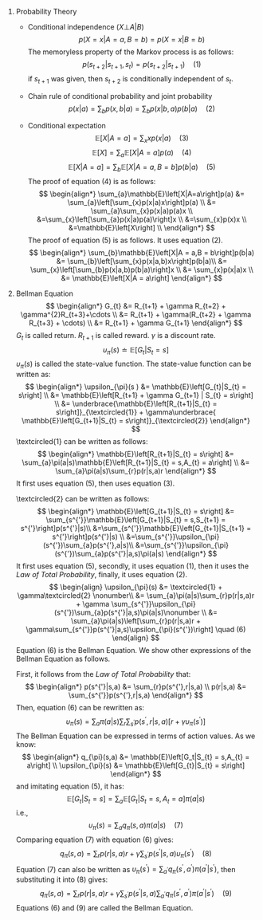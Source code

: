 1.  Probability Theory
    * Conditional independence ($X \bot A | B$)
        $$
        p(X = x|A = a, B = b) = p(X = x|B = b)
        $$
        The memoryless property of the Markov process is as follows:
        $$
        p(s_{t+2}|s_{t+1},s_{t}) = p(s_{t+2}|s_{t+1}) \quad (1)
        $$
        if $s_{t+1}$ was given, then $s_{t+2}$ is conditionally independent of $s_t$.
    * Chain rule of conditional probability and joint probability
        $$
        p(x|a) = \sum_{b}p(x,b|a) = \sum_{b} p(x|b,a)p(b|a) \quad (2)
        $$

    * Conditional expectation
        $$
        \mathbb{E}\left[X|A = a\right] = \sum_{x}xp(x|a) \quad (3)
        $$
        $$
        \mathbb{E}\left[X\right] = \sum_{a} \mathbb{E}\left[X|A = a\right]p(a) \quad (4)
        $$
        $$
        \mathbb{E}\left[X|A = a\right] = \sum_{b}\mathbb{E}\left[X|A = a,B = b\right]p(b|a) \quad (5)
        $$
        The proof of equation (4) is as follows:
        $$
        \begin{align*}
            \sum_{a}\mathbb{E}\left[X|A=a\right]p(a)
            &= \sum_{a}\left[\sum_{x}p(x|a)x\right]p(a) \\
            &= \sum_{a}\sum_{x}p(x|a)p(a)x \\
            &=\sum_{x}\left[\sum_{a}p(x|a)p(a)\right]x \\
            &=\sum_{x}p(x)x \\
            &=\mathbb{E}\left[X\right] \\
        \end{align*}
        $$
        The proof of equation (5) is as follows. It uses equation (2).
        $$
        \begin{align*}
            \sum_{b}\mathbb{E}\left[X|A = a,B = b\right]p(b|a)
            &= \sum_{b}\left[\sum_{x}p(x|a,b)x\right]p(b|a)\\
            &= \sum_{x}\left[\sum_{b}p(x|a,b)p(b|a)\right]x \\
            &= \sum_{x}p(x|a)x \\
            &= \mathbb{E}\left[X|A = a\right]
        \end{align*}
        $$
2.  Bellman Equation
$$
    \begin{align*}
        G_{t}
        &= R_{t+1} + \gamma R_{t+2} + \gamma^{2}R_{t+3}+\cdots \\
        &= R_{t+1} + \gamma(R_{t+2} + \gamma R_{t+3} + \cdots) \\
        &= R_{t+1} + \gamma G_{t+1}
    \end{align*}
    $$
    $G_{t}$ is called return. $R_{t+1}$ is called reward. $\gamma$ is a discount rate.
    $$
    \upsilon_{\pi}(s)\doteq\mathbb{E}\left[G_{t}|S_{t} = s\right]
    $$
    $\upsilon_{\pi}(s)$ is called the state-value function. The state-value function can be written as:
    $$
    \begin{align*}
        \upsilon_{\pi}(s )
        &= \mathbb{E}\left[G_{t}|S_{t} = s\right] \\
        &= \mathbb{E}\left[R_{t+1} + \gamma G_{t+1} | S_{t} = s\right] \\
        &= \underbrace{\mathbb{E}\left[R_{t+1}|S_{t} = s\right]}_{\textcircled{1}} + \gamma\underbrace{ \mathbb{E}\left[G_{t+1}|S_{t} = s\right]}_{\textcircled{2}}
    \end{align*}
    $$
    \textcircled{1} can be written as follows:
    $$
    \begin{align*}
        \mathbb{E}\left[R_{t+1}|S_{t} = s\right]
        &= \sum_{a}\pi(a|s)\mathbb{E}\left[R_{t+1}|S_{t} = s,A_{t} = a\right]  \\
        &= \sum_{a}\pi(a|s)\sum_{r}p(r|s,a)r
    \end{align*}
    $$
    It first uses equation (5), then uses equation (3).

    \textcircled{2} can be written as follows:
    $$
    \begin{align*}
        \mathbb{E}\left[G_{t+1}|S_{t} = s\right]
        &= \sum_{s^{'}}\mathbb{E}\left[G_{t+1}|S_{t} = s,S_{t+1} = s^{'}\right]p(s^{'}|s)\\
        &=\sum_{s^{'}}\mathbb{E}\left[G_{t+1}|S_{t+1} = s^{'}\right]p(s^{'}|s) \\
        &=\sum_{s^{'}}\upsilon_{\pi}(s^{'})\sum_{a}p(s^{'},a|s)\\
        &=\sum_{s^{'}}\upsilon_{\pi}(s^{'})\sum_{a}p(s^{'}|a,s)\pi(a|s)
    \end{align*}
    $$
    It first uses equation (5), secondly, it uses equation (1), then it uses the *Law of Total Probability*, finally, it uses equation (2).
    $$
    \begin{align}
        \upsilon_{\pi}(s)
        &= \textcircled{1} + \gamma\textcircled{2} \nonumber\\
        &= \sum_{a}\pi(a|s)\sum_{r}p(r|s,a)r  + \gamma \sum_{s^{'}}\upsilon_{\pi}(s^{'})\sum_{a}p(s^{'}|a,s)\pi(a|s)\nonumber \\
        &= \sum_{a}\pi(a|s)\left[\sum_{r}p(r|s,a)r + \gamma\sum_{s^{'}}p(s^{'}|a,s)\upsilon_{\pi}(s^{'})\right] \quad (6)
    \end{align}
    $$
    Equation (6) is the Bellman Equation. We show other expressions of the Bellman Equation as follows.

    First, it follows from the *Law of Total Probability* that:
    $$
    \begin{align*}
        p(s^{'}|s,a) &= \sum_{r}p(s^{'},r|s,a) \\
        p(r|s,a) &= \sum_{s^{'}}p(s^{'},r|s,a)
    \end{align*}
    $$
    Then, equation (6) can be rewritten as:
    $$
    \upsilon_{\pi}(s) = \sum_{a}\pi(a|s)\sum_{r}\sum_{s^{'}}p(s^{'},r|s,a)\left[r+\gamma\upsilon_{\pi}(s^{'})\right]
    $$
    The Bellman Equation can be expressed in terms of action values. As we know:
    $$
    \begin{align*}
        q_{\pi}(s,a) &= \mathbb{E}\left[G_t|S_{t} = s,A_{t} = a\right] \\
        \upsilon_{\pi}(s) &= \mathbb{E}\left[G_{t}|S_{t} = s\right]
    \end{align*}
    $$
    and imitating equation (5), it has:
    $$
    \mathbb{E}\left[G_{t}|S_{t} = s\right] = \sum_{a}\mathbb{E}\left[G_t|S_{t} = s,A_{t} = a\right]\pi(a|s)
    $$
    i.e.,
    $$
    \upsilon_{\pi}(s) = \sum_{a}q_{\pi}(s,a)\pi(a|s) \quad (7)
    $$
    Comparing equation (7) with equation (6) gives:
    $$
    q_{\pi}(s,a) = \sum_{r}p(r|s,a)r+\gamma\sum_{s^{'}}p(s^{'}|s,a)\upsilon_{\pi}(s^{'}) \quad (8)
    $$
    Equation (7) can also be written as $\upsilon_{\pi}(s^{'}) = \sum_{a^{'}}q_{\pi}(s^{'},a^{'})\pi(a^{'}|s^{'})$, then substituting it into (8) gives:
    $$
    q_{\pi}(s,a) = \sum_{r}p(r|s,a)r+\gamma\sum_{s^{'}}p(s^{'}|s,a)\sum_{a^{'}}q_{\pi}(s^{'},a^{'})\pi(a^{'}|s^{'}) \quad (9)
    $$
    Equations (6) and (9) are called the Bellman Equation.
